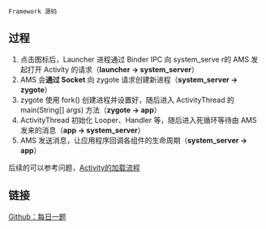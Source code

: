 `Framework 源码`

## 过程

1. 点击图标后，Launcher 进程通过 Binder IPC 向 system_serve r的 AMS 发起打开 Activity 的请求（**launcher -> system_server**）
2. AMS 会**通过 Socket** 向 zygote 请求创建新进程（**system_server -> zygote**）
3. zygote 使用 fork() 创建进程并设置好，随后进入 ActivityThread 的 main(String[] args) 方法（**zygote -> app**）
4. ActivityThread 初始化 Looper、Handler 等，随后进入死循环等待由 AMS 发来的消息（**app -> system_server**）
5. AMS 发送消息，让应用程序回调各组件的生命周期（**system_server -> app**）

后续的可以参考问题，[Activity的加载流程](
https://app.yinxiang.com/shard/s39/nl/26801101/fb510be9-f411-4aa2-8fb2-7d60afab18e7?title=Activity%E4%BB%8EActivityThread%E5%BC%80%E5%A7%8B%E7%9A%84%E5%8A%A0%E8%BD%BD%E7%9A%84%E6%B5%81%E7%A8%8B%EF%BC%9F)

## 链接
[Github：每日一题](https://github.com/Moosphan/Android-Daily-Interview/issues/24)